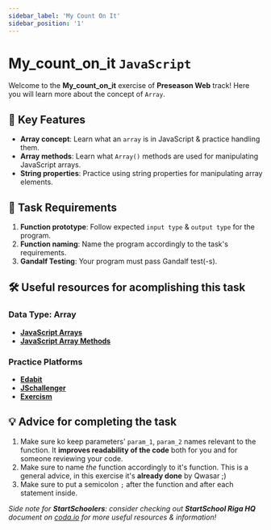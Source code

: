 ```yaml
---
sidebar_label: 'My Count On It'
sidebar_position: '1'
---
```


# My_count_on_it `JavaScript`

Welcome to the **My_count_on_it** exercise of **Preseason Web** track! Here you will learn more about the concept of `Array`.

## 🚀 Key Features

- **Array concept**: Learn what an `array` is in JavaScript & practice handling them.
- **Array methods**: Learn what `Array()` methods are used for manipulating JavaScript arrays.
- **String properties**: Practice using string properties for manipulating array elements.

## 📝 Task Requirements

1. **Function prototype**: Follow expected `input type` & `output type` for the program.
2. **Function naming**: Name the program accordingly to the task's requirements.
3. **Gandalf Testing**: Your program must pass Gandalf test(-s).

## 🛠️ Useful resources for acomplishing this task

### Data Type: Array
- [**JavaScript Arrays**](https://www.geeksforgeeks.org/javascript-arrays/)
- [**JavaScript Array Methods**](https://www.w3schools.com/js/js_array_methods.asp)

### Practice Platforms
- [**Edabit**](https://edabit.com/)
- [**JSchallenger**](https://jschallenger.com/)
- [**Exercism**](https://exercism.org/)

## 💡 Advice for completing the task

1. Make sure ko keep parameters' `param_1`, `param_2` names relevant to the function. It **improves readability of the code** both for you and for someone reviewing your code.
2. Make sure to name *the* function accordingly to it's function. This is a general advice, in this exercise it's **already done** by Qwasar ;)
3. Make sure to put a semicolon `;` after the function and after each statement inside.

*Side note for **StartSchoolers**: consider checking out **StartSchool Riga HQ** document on [coda.io](https://coda.io/) for more useful resources & information!*

